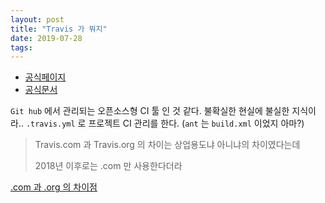 ```yaml
---
layout: post
title: "Travis 가 뭐지"
date: 2019-07-28
tags:
---
```

- [공식페이지](https://travis-ci.com/)
- [공식문서](https://docs.travis-ci.com/user/tutorial/)

`Git hub` 에서 관리되는 오픈소스형 CI 툴 인 것 같다. 불확실한 현실에 불실한 지식이라..
`.travis.yml` 로 프로젝트 CI 관리를 한다. (`ant` 는 `build.xml` 이었지 아마?)

> Travis.com 과 Travis.org 의 차이는 상업용도냐 아니냐의 차이였다는데
>
> 2018년 이후로는 .com 만 사용한다더라

[.com 과 .org 의 차이점](https://devops.stackexchange.com/questions/1201/whats-the-difference-between-travis-ci-org-and-travis-ci-com)
